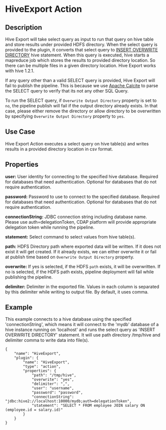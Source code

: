 HiveExport Action
=================

Description
-----------
Hive Export will take select query as input to run that query on hive table and store results under provided HDFS directory. When the select query is provided to the plugin,
it converts that select query to [INSERT OVERWRITE DIRECTORY](https://cwiki.apache.org/confluence/display/Hive/LanguageManual+DML) hive statement.
When this query is executed, hive starts a mapreduce job which stores the results to provided directory location. So there can be multiple files in
a given directory location. Hive Export works with hive 1.2.1.

If any query other than a valid SELECT query is provided, Hive Export will fail to publish the pipeline. This is because we use [Apache Calcite](https://calcite.apache.org/)
to parse the SELECT query to verify that its not any other SQL Query.

To run the SELECT query, if `Overwrite Output Directory` property is set to `no`, the pipeline publish will fail if the output directory already exists. In that case,
please either remove the directory or allow directory to be overwritten by specifying `Overwrite Output Directory` property to `yes`.

Use Case
--------
Hive Export Action executes a select query on hive table(s) and writes results in a provided directory location in csv format.


Properties
----------

**user:** User identity for connecting to the specified hive database. Required for databases that need
authentication. Optional for databases that do not require authentication.

**password:** Password to use to connect to the specified database. Required for databases
that need authentication. Optional for databases that do not require authentication.

**connectionString:** JDBC connection string including database name. Please use auth=delegationToken, 
CDAP platform will provide appropriate delegation token while running the pipeline. 

**statement:** Select command to select values from hive table(s).

**path:** HDFS Directory path where exported data will be written. If it does not exist it will get created. 
If it already exists, we can either overwrite it or fail at publish time based on `Overwrite Output Directory` property.

**overwrite:** If yes is selected, if the HDFS `path` exists, it will be overwritten. If no is selected, if the HDFS path exists,
 pipeline deployment will fail while publishing the pipeline.

**delimiter:** Delimiter in the exported file. Values in each column is separated by this delimiter while writing 
to output file. By default, it uses comma.


Example
-------
This example connects to a hive database using the specified 'connectionString', which means
it will connect to the 'mydb' database of a hive instance running on 'localhost' and runs the 
select query as 'INSERT OVERWRITE DIRECTORY' statement. It will use path directory /tmp/hive and delimiter comma
to write data into file(s).

    {
        "name": "HiveExport",
        "plugin": {
            "name": "HiveExport",
            "type": "action",
            "properties": {
                "path": "/tmp/hive",
                "overwrite": "yes",
                "delimiter": ",",
                "user": "username",
                "password": "password",
                "connectionString": "jdbc:hive2://localhost:10000/mydb;auth=delegationToken",
                "statement": "SELECT * FROM employee JOIN salary ON (employee.id = salary.id)"
            }
        }
    }
